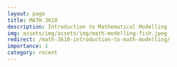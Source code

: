 ```yaml
---
layout: page
title: MATH 3610
description: Introduction to Mathematical Modelling
img: assets/img/assets/img/math-modelling-fish.jpeg
redirect: /math-3610-introduction-to-math-modelling/
importance: 1
category: recent
---
```

